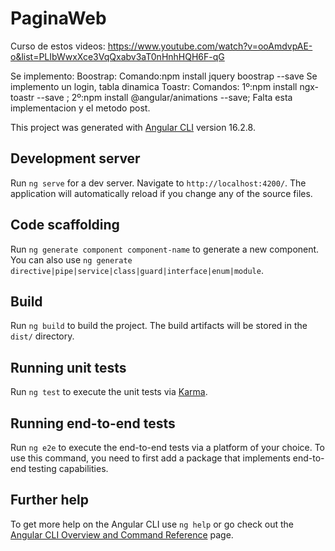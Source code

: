 # PaginaWeb

Curso de estos videos: https://www.youtube.com/watch?v=ooAmdvpAE-o&list=PLIbWwxXce3VqQxabv3aT0nHnhHQH6F-qG

Se implemento:
    Boostrap:
        Comando:npm install jquery boostrap --save
        Se implemento un login, tabla dinamica
    Toastr:
        Comandos: 1º:npm install ngx-toastr --save ; 2º:npm install @angular/animations --save;
        Falta esta implementacion y el metodo post.

This project was generated with [Angular CLI](https://github.com/angular/angular-cli) version 16.2.8.

## Development server

Run `ng serve` for a dev server. Navigate to `http://localhost:4200/`. The application will automatically reload if you change any of the source files.

## Code scaffolding

Run `ng generate component component-name` to generate a new component. You can also use `ng generate directive|pipe|service|class|guard|interface|enum|module`.

## Build

Run `ng build` to build the project. The build artifacts will be stored in the `dist/` directory.

## Running unit tests

Run `ng test` to execute the unit tests via [Karma](https://karma-runner.github.io).

## Running end-to-end tests

Run `ng e2e` to execute the end-to-end tests via a platform of your choice. To use this command, you need to first add a package that implements end-to-end testing capabilities.

## Further help

To get more help on the Angular CLI use `ng help` or go check out the [Angular CLI Overview and Command Reference](https://angular.io/cli) page.
